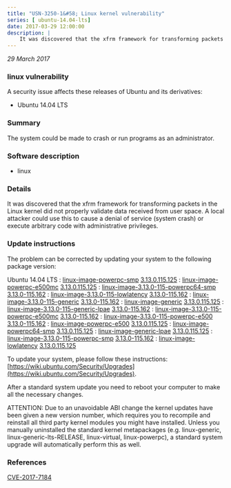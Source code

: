 ```yaml
---
title: "USN-3250-1&#58; Linux kernel vulnerability"
series: [ ubuntu-14.04-lts]
date: 2017-03-29 12:00:00
description: |
    It was discovered that the xfrm framework for transforming packets in the Linux kernel did not properly validate data received from user space. A local attacker could use this to cause a denial of service (system crash) or execute arbitrary code with administrative privileges.
--- 
```

 
 

*29 March 2017*

### linux vulnerability

A security issue affects these releases of Ubuntu and its derivatives:

* Ubuntu 14.04 LTS

### Summary

The system could be made to crash or run programs as an administrator. 

### Software description

* linux 

### Details

It was discovered that the xfrm framework for transforming packets in the Linux kernel did not properly validate data received from user space. A local attacker could use this to cause a denial of service (system crash) or execute arbitrary code with administrative privileges.

### Update instructions

The problem can be corrected by updating your system to the following package version:

Ubuntu 14.04 LTS
 : [linux-image-powerpc-smp](https://launchpad.net/ubuntu/+source/linux) <span> [3.13.0.115.125](https://launchpad.net/ubuntu/+source/linux/3.13.0-115.162) </span> 
 : [linux-image-powerpc-e500mc](https://launchpad.net/ubuntu/+source/linux) <span> [3.13.0.115.125](https://launchpad.net/ubuntu/+source/linux/3.13.0-115.162) </span> 
 : [linux-image-3.13.0-115-powerpc64-smp](https://launchpad.net/ubuntu/+source/linux) <span> [3.13.0-115.162](https://launchpad.net/ubuntu/+source/linux/3.13.0-115.162) </span> 
 : [linux-image-3.13.0-115-lowlatency](https://launchpad.net/ubuntu/+source/linux) <span> [3.13.0-115.162](https://launchpad.net/ubuntu/+source/linux/3.13.0-115.162) </span> 
 : [linux-image-3.13.0-115-generic](https://launchpad.net/ubuntu/+source/linux) <span> [3.13.0-115.162](https://launchpad.net/ubuntu/+source/linux/3.13.0-115.162) </span> 
 : [linux-image-generic](https://launchpad.net/ubuntu/+source/linux) <span> [3.13.0.115.125](https://launchpad.net/ubuntu/+source/linux/3.13.0-115.162) </span> 
 : [linux-image-3.13.0-115-generic-lpae](https://launchpad.net/ubuntu/+source/linux) <span> [3.13.0-115.162](https://launchpad.net/ubuntu/+source/linux/3.13.0-115.162) </span> 
 : [linux-image-3.13.0-115-powerpc-e500mc](https://launchpad.net/ubuntu/+source/linux) <span> [3.13.0-115.162](https://launchpad.net/ubuntu/+source/linux/3.13.0-115.162) </span> 
 : [linux-image-3.13.0-115-powerpc-e500](https://launchpad.net/ubuntu/+source/linux) <span> [3.13.0-115.162](https://launchpad.net/ubuntu/+source/linux/3.13.0-115.162) </span> 
 : [linux-image-powerpc-e500](https://launchpad.net/ubuntu/+source/linux) <span> [3.13.0.115.125](https://launchpad.net/ubuntu/+source/linux/3.13.0-115.162) </span> 
 : [linux-image-powerpc64-smp](https://launchpad.net/ubuntu/+source/linux) <span> [3.13.0.115.125](https://launchpad.net/ubuntu/+source/linux/3.13.0-115.162) </span> 
 : [linux-image-generic-lpae](https://launchpad.net/ubuntu/+source/linux) <span> [3.13.0.115.125](https://launchpad.net/ubuntu/+source/linux/3.13.0-115.162) </span> 
 : [linux-image-3.13.0-115-powerpc-smp](https://launchpad.net/ubuntu/+source/linux) <span> [3.13.0-115.162](https://launchpad.net/ubuntu/+source/linux/3.13.0-115.162) </span> 
 : [linux-image-lowlatency](https://launchpad.net/ubuntu/+source/linux) <span> [3.13.0.115.125](https://launchpad.net/ubuntu/+source/linux/3.13.0-115.162) </span> 

To update your system, please follow these instructions: [https://wiki.ubuntu.com/Security/Upgrades](https://wiki.ubuntu.com/Security/Upgrades).

After a standard system update you need to reboot your computer to make all the necessary changes.

ATTENTION: Due to an unavoidable ABI change the kernel updates have been given a new version number, which requires you to recompile and reinstall all third party kernel modules you might have installed. Unless you manually uninstalled the standard kernel metapackages (e.g. linux-generic, linux-generic-lts-RELEASE, linux-virtual, linux-powerpc), a standard system upgrade will automatically perform this as well. 

### References

 
 [CVE-2017-7184](http://people.ubuntu.com/~ubuntu-security/cve/CVE-2017-7184)
 

